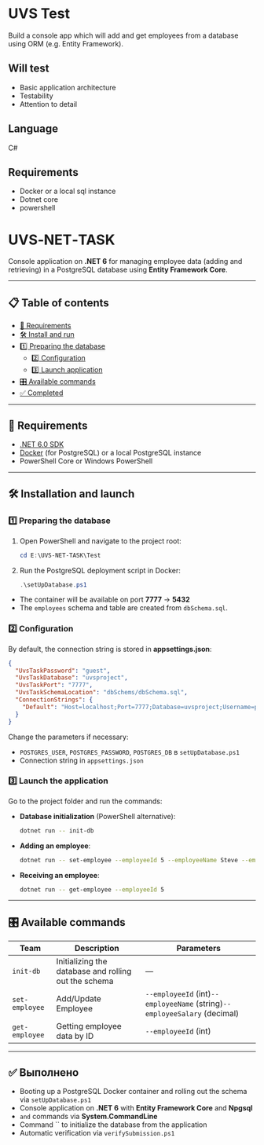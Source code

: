 # UVS Test
Build a console app which will add and get employees from a database using ORM (e.g. Entity Framework).

## Will test

 * Basic application architecture
 * Testability
 * Attention to detail

## Language

C#

## Requirements

 * Docker or a local sql instance
 * Dotnet core
 * powershell


# UVS‑NET‑TASK

&#x20;

Console application on **.NET 6** for managing employee data (adding and retrieving) in a PostgreSQL database using **Entity Framework Core**.

---

## 📋 Table of contents

- [🚀 Requirements](#-requirements)
- [🛠 Install and run](#-install-and-run)
- [1️⃣ Preparing the database](#1️⃣-preparing-the-database)
  - [2️⃣ Configuration](#2️⃣-configuration)
  - [3️⃣ Launch application](#3️⃣-launch-application)
- [🎛 Available commands](#-available-commands)
- [✅ Completed](#-completed)


---

## 🚀 Requirements

- [.NET 6.0 SDK](https://dotnet.microsoft.com/download)
- [Docker](https://www.docker.com/) (for PostgreSQL) or a local PostgreSQL instance
- PowerShell Core or Windows PowerShell

---

## 🛠 Installation and launch

### 1️⃣ Preparing the database

1. Open PowerShell and navigate to the project root:
   ```powershell
   cd E:\UVS-NET-TASK\Test
   ```
2. Run the PostgreSQL deployment script in Docker:
   ```powershell
   .\setUpDatabase.ps1
   ```
  - The container will be available on port **7777** → **5432**
  - The `employees` schema and table are created from `dbSchema.sql`.

### 2️⃣ Configuration

By default, the connection string is stored in **appsettings.json**:

```json
{
  "UvsTaskPassword": "guest",
  "UvsTaskDatabase": "uvsproject",
  "UvsTaskPort": "7777",
  "UvsTaskSchemaLocation": "dbSchems/dbSchema.sql",
  "ConnectionStrings": {
    "Default": "Host=localhost;Port=7777;Database=uvsproject;Username=postgres;Password=guest"
  }
}
```

Change the parameters if necessary:

- `POSTGRES_USER`, `POSTGRES_PASSWORD`, `POSTGRES_DB` в `setUpDatabase.ps1`
- Connection string in `appsettings.json`

### 3️⃣ Launch the application

Go to the project folder and run the commands:

- **Database initialization** (PowerShell alternative):
  ```bash
  dotnet run -- init-db
  ```
- **Adding an employee**:
  ```bash
  dotnet run -- set-employee --employeeId 5 --employeeName Steve --employeeSalary 1234
  ```
- **Receiving an employee**:
  ```bash
  dotnet run -- get-employee --employeeId 5
  ```

---

## 🎛 Available commands

| Team           | Description                                          | Parameters                                                                |
| -------------- | ---------------------------------------------------- | ------------------------------------------------------------------------- |
| `init-db`      | Initializing the database and rolling out the schema | —                                                                         |
| `set-employee` | Add/Update Employee                                  | `--employeeId` (int)`--employeeName` (string)`--employeeSalary` (decimal) |
| `get-employee` | Getting employee data by ID                          | `--employeeId` (int)                                                      |

---

## ✅ Выполнено

- Booting up a PostgreSQL Docker container and rolling out the schema via `setUpDatabase.ps1`
- Console application on **.NET 6** with **Entity Framework Core** and **Npgsql**
- `` and `` commands via **System.CommandLine**
- Command `` to initialize the database from the application
- Automatic verification via `verifySubmission.ps1`

